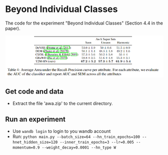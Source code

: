 # Beyond Individual Classes

The code for the experiment "Beyond Individual Classes" (Section 4.4 in the paper).

<p align="center"> 
    <img src="figs/results.png" width="650">
</p>

## Get code and data
- Extract the file 'awa.zip' to the current directory.

## Run an experiment
- Use ```wandb login``` to login to you wandb account
- Run: ```python main.py --batch_size=64 --hn_train_epochs=100 --hnet_hidden_size=120 --inner_train_epochs=3 --lr=0.005 --momentum=0.9 --weight_decay=0.0001 --hn_type W```

